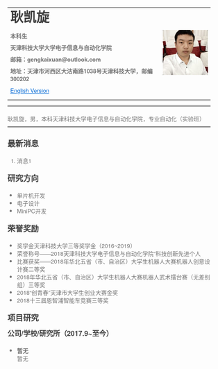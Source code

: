 <html lang="en"><head>
    <meta charset="UTF-8">
    <title></title>
<style id="system" type="text/css">h1,h2,h3,h4,h5,h6,p,blockquote {    margin: 0;    padding: 0;}body {    font-family: "Helvetica Neue", Helvetica, "Hiragino Sans GB", Arial, sans-serif;    font-size: 13px;    line-height: 18px;    color: #737373;    margin: 10px 13px 10px 13px;}a {    color: #0069d6;}a:hover {    color: #0050a3;    text-decoration: none;}a img {    border: none;}p {    margin-bottom: 9px;}h1,h2,h3,h4,h5,h6 {    color: #404040;    line-height: 36px;}h1 {    margin-bottom: 18px;    font-size: 30px;}h2 {    font-size: 24px;}h3 {    font-size: 18px;}h4 {    font-size: 16px;}h5 {    font-size: 14px;}h6 {    font-size: 13px;}hr {    margin: 0 0 19px;    border: 0;    border-bottom: 1px solid #ccc;}blockquote {    padding: 13px 13px 21px 15px;    margin-bottom: 18px;    font-family:georgia,serif;    font-style: italic;}blockquote:before {    content:"C";    font-size:40px;    margin-left:-10px;    font-family:georgia,serif;    color:#eee;}blockquote p {    font-size: 14px;    font-weight: 300;    line-height: 18px;    margin-bottom: 0;    font-style: italic;}code, pre {    font-family: Monaco, Andale Mono, Courier New, monospace;}code {    background-color: #fee9cc;    color: rgba(0, 0, 0, 0.75);    padding: 1px 3px;    font-size: 12px;    -webkit-border-radius: 3px;    -moz-border-radius: 3px;    border-radius: 3px;}pre {    display: block;    padding: 14px;    margin: 0 0 18px;    line-height: 16px;    font-size: 11px;    border: 1px solid #d9d9d9;    white-space: pre-wrap;    word-wrap: break-word;}pre code {    background-color: #fff;    color:#737373;    font-size: 11px;    padding: 0;}@media screen and (min-width: 768px) {    body {        width: 748px;        margin:10px auto;    }}</style><style id="custom" type="text/css"></style></head>
<body marginheight="0"><div>
<table border="0">
  <tbody><tr>
    <td width="75%">
      <h1>耿凯旋</h1>
      <p><b>本科生</b></p>
      <p><b>天津科技大学大学电子信息与自动化学院</b></p>
      <p><b>邮箱：gengkaixuan@outlook.com</b></p>
      <p><b>地址：天津市河西区大沽南路1038号天津科技大学，邮编300202</b></p>
      <p><a href="/index-en.html">English Version</a></p>
    </td>
    <td width="25%">
      <img src="/touxiang.jpg" width="100%">
    </td>
  </tr>
</tbody></table>
</div>

<hr>
<p>耿凯旋，男，本科天津科技大学电子信息与自动化学院，专业自动化（实验班）
</p>
<hr>
<h3>最新消息</h3>
<ol>
<li>消息1</li>
</ol>
<h3>研究方向</h3>
<ul>
<li>单片机开发</li>
<li>电子设计</li>
<li>MiniPC开发</li>
</ul>
<h3>荣誉奖励</h3>
<ul>
<li>奖学金天津科技大学三等奖学金（2016~2019）</li>
<li>荣誉称号——2018天津科技大学电子信息与自动化学院“科技创新先进个人</li>
<li>比赛获奖——2018年华北五省（市、自治区）大学生机器人大赛机器人创意设计赛二等奖</li>
<li>         2018年华北五省（市、自治区）大学生机器人大赛机器人武术擂台赛（无差别组）三等奖</li>
<li>         2018“创青春”天津市大学生创业大赛金奖</li>
<li>         2018十三届恩智浦智能车竞赛三等奖</li> 
</ul>
<h3>项目研究</h3>
<h4>公司/学校/研究所（2017.9~至今）</h4>
<ul>
<li><strong>暂无</strong><br>暂无</li>
</ul>
</body></html>
